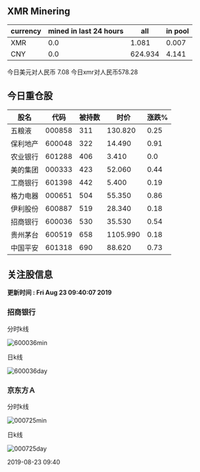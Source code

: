 ## XMR Minering

|currency|mined in last 24 hours|all|in pool|
|---|---|---|---|
|XMR|0.0|1.081|0.007|
|CNY|0.0|624.934|4.141|

今日美元对人民币 7.08	今日xmr对人民币578.28


## 今日重仓股 

|股名|代码|被持数|时价|涨跌%|
|---|---|---|---|---|
|五粮液|000858|311|130.820|0.25|
|保利地产|600048|322|14.490|0.91|
|农业银行|601288|406|3.410|0.0|
|美的集团|000333|423|52.060|0.44|
|工商银行|601398|442|5.400|0.19|
|格力电器|000651|504|55.350|0.86|
|伊利股份|600887|519|28.340|0.18|
|招商银行|600036|530|35.530|0.54|
|贵州茅台|600519|658|1105.990|0.18|
|中国平安|601318|690|88.620|0.73|

## 关注股信息
**更新时间 : Fri Aug 23 09:40:07 2019**
### 招商银行 
分时k线

![600036min](http://image.sinajs.cn/newchart/min/n/sh600036.gif)

日k线

![600036day](http://image.sinajs.cn/newchart/daily/n/sh600036.gif)

### 京东方Ａ 
分时k线

![000725min](http://image.sinajs.cn/newchart/min/n/sz000725.gif)

日k线

![000725day](http://image.sinajs.cn/newchart/daily/n/sz000725.gif)

2019-08-23 09:40